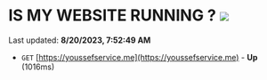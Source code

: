 # IS MY WEBSITE RUNNING ? [![](https://img.shields.io/static/v1?label=Sponsor&message=%E2%9D%A4&logo=GitHub&color=%23fe8e86)](https://github.com/sponsors/<username>)

Last updated: **8/20/2023, 7:52:49 AM**

- `GET` [https://youssefservice.me](https://youssefservice.me) - **Up** (1016ms)
